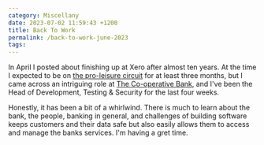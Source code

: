 ```yaml
---
category: Miscellany
date: 2023-07-02 11:59:43 +1200
title: Back To Work
permalink: /back-to-work-june-2023
tags: 
---
```

In April I posted about finishing up at Xero after almost ten years. At the time I expected to be on [the pro-leisure circuit](https://randsinrepose.com/archives/the-one-about-the-pro-leisure-circuit/) for at least three months, but I came across an intriguing role at [The Co-operative Bank](https://www.co-operativebank.co.nz/), and I've been the Head of Development, Testing & Security for the last four weeks. 

Honestly, it has been a bit of a whirlwind. There is much to learn about the bank, the people, banking in general, and challenges of building software keeps customers and their data safe but also easily allows them to access and manage the banks services. I'm having a gret time.